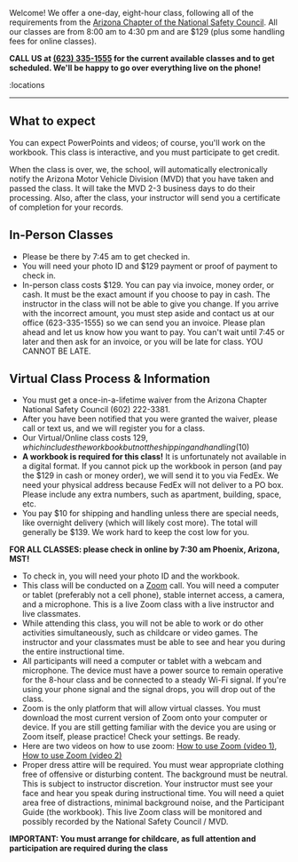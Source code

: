 Welcome! We offer a one-day, eight-hour class, following all of the requirements from the <a href="https://azstatetss.org/">Arizona Chapter of the National Safety Council</a>. All our classes are from 8:00 am to 4:30 pm and are $129 (plus some handling fees for online classes).

**CALL US at <a href="tel:6233351555">(623) 335-1555</a> for the current available classes and to get scheduled. We'll be happy to go over everything live on the phone!**

:locations

<hr class="m-5" />

## What to expect

You can expect PowerPoints and videos; of course, you'll work on the workbook. This class is interactive, and you must participate to get credit.

When the class is over, we, the school, will automatically electronically notify the Arizona Motor Vehicle Division (MVD) that you have taken and passed the class. It will take the MVD 2-3 business days to do their processing. Also, after the class, your instructor will send you a certificate of completion for your records.

## In-Person Classes

* Please be there by 7:45 am to get checked in.
* You will need your photo ID and $129 payment or proof of payment to check in.
* In-person class costs $129. You can pay via invoice, money order, or cash. It must be the exact amount if you choose to pay in cash. The instructor in the class will not be able to give you change. If you arrive with the incorrect amount, you must step aside and contact us at our office (623-335-1555) so we can send you an invoice. Please plan ahead and let us know how you want to pay. You can't wait until 7:45 or later and then ask for an invoice, or you will be late for class. YOU CANNOT BE LATE.

## Virtual Class Process & Information

* You must get a once-in-a-lifetime waiver from the Arizona Chapter National Safety Council (602) 222-3381.
* After you have been notified that you were granted the waiver, please call or text us, and we will register you for a class.
* Our Virtual/Online class costs $129, which includes the workbook but not the shipping and handling ($10)
* **A workbook is required for this class!** It is unfortunately not available in a digital format. If you cannot pick up the workbook in person (and pay the $129 in cash or money order), we will send it to you via FedEx. We need your physical address because FedEx will not deliver to a PO box. Please include any extra numbers, such as apartment, building, space, etc.
* You pay $10 for shipping and handling unless there are special needs, like overnight delivery (which will likely cost more). The total will generally be $139. We work hard to keep the cost low for you.

**FOR ALL CLASSES: please check in online by 7:30 am Phoenix, Arizona, MST!**

* To check in, you will need your photo ID and the workbook.
* This class will be conducted on a <a href="https://www.zoom.com/">Zoom</a> call. You will need a computer or tablet (preferably not a cell phone), stable internet access, a camera, and a microphone. This is a live Zoom class with a live instructor and live classmates.
* While attending this class, you will not be able to work or do other activities simultaneously, such as childcare or video games. The instructor and your classmates must be able to see and hear you during the entire instructional time.
* All participants will need a computer or tablet with a webcam and microphone. The device must have a power source to remain operative for the 8-hour class and be connected to a steady Wi-Fi signal. If you're using your phone signal and the signal drops, you will drop out of the class.
* Zoom is the only platform that will allow virtual classes. You must download the most current version of Zoom onto your computer or device. If you are still getting familiar with the device you are using or Zoom itself, please practice! Check your settings. Be ready.
* Here are two videos on how to use zoom: <a href="https://www.youtube.com/watch?v=kh50kVaIdAY">How to use Zoom (video 1)</a>, <a href="https://www.youtube.com/watch?v=02UmBR4UK58">How to use Zoom (video 2)</a>
* Proper dress attire will be required. You must wear appropriate clothing free of offensive or disturbing content. The background must be neutral. This is subject to instructor discretion. Your instructor must see your face and hear you speak during instructional time. You will need a quiet area free of distractions, minimal background noise, and the Participant Guide (the workbook). This live Zoom class will be monitored and possibly recorded by the National Safety Council / MVD.

**IMPORTANT: You must arrange for childcare, as full attention and participation are required during the class**
